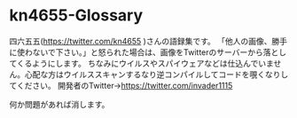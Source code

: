 # kn4655-Glossary
 四六五五(https://twitter.com/kn4655 )さんの語録集です。
 「他人の画像、勝手に使わないで下さい。」と怒られた場合は、画像をTwitterのサーバーから落としてくるようにします。
 ちなみにウイルスやスパイウェアなどは仕込んでいません。心配な方はウイルススキャンするなり逆コンパイルしてコードを覗くなりしてください。
 開発者のTwitter→https://twitter.com/invader1115
 
 何か問題があれば消します。
